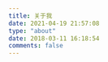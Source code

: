 ```yaml
---
title: 关于我
date: 2021-04-19 21:57:08
type: "about"
date: 2018-03-11 16:18:54
comments: false
---
```

